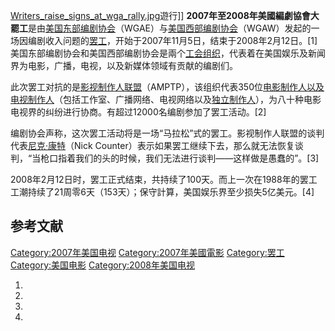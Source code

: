 [Writers_raise_signs_at_wga_rally.jpg](https://zh.wikipedia.org/wiki/File:Writers_raise_signs_at_wga_rally.jpg "fig:Writers_raise_signs_at_wga_rally.jpg")遊行\]\]
**2007年至2008年美國編劇協會大罷工**是由[美国东部编剧协会](../Page/美国东部编剧协会.md "wikilink")（WGAE）与[美国西部编剧协会](../Page/美国西部编剧协会.md "wikilink")（WGAW）发起的一场因编剧收入问题的[罢工](../Page/罢工.md "wikilink")，开始于2007年11月5日，结束于2008年2月12日。\[1\]美国东部编剧协会和美国西部编剧协会是兩个[工会组织](../Page/工会.md "wikilink")，代表着在美国娱乐及新闻界为电影，广播，电视，以及新媒体领域有贡献的编剧们。

此次罢工对抗的是[影视制作人联盟](../Page/影视制作人联盟.md "wikilink")（AMPTP），该组织代表350位[电影制作人以及](../Page/电影制作人.md "wikilink")[电视制作人](../Page/电视制作人.md "wikilink")（包括工作室、广播网络、电视网络以及[独立制作人](../Page/独立制作人.md "wikilink")），为八十种电影电视界的纠纷进行协商。有超过12000名编剧参加了罢工活动。\[2\]

编剧协会声称，这次罢工活动将是一场“马拉松”式的罢工。影视制作人联盟的谈判代表[尼克·康特](../Page/尼克·康特.md "wikilink")（Nick
Counter）表示如果罢工继续下去，那么就无法恢复谈判，“当枪口指着我们的头的时候，我们无法进行谈判——这样做是愚蠢的”。\[3\]

2008年2月12日时，罢工正式结束，共持续了100天。而上一次在1988年的罢工工潮持续了21周零6天（153天）；保守計算，美国娱乐界至少损失5亿美元。\[4\]

## 参考文献

<div class="references-small">

<references />

</div>

[Category:2007年美国电视](https://zh.wikipedia.org/wiki/Category:2007年美国电视 "wikilink")
[Category:2007年美國電影](https://zh.wikipedia.org/wiki/Category:2007年美國電影 "wikilink")
[Category:罢工](https://zh.wikipedia.org/wiki/Category:罢工 "wikilink")
[Category:美国电影](https://zh.wikipedia.org/wiki/Category:美国电影 "wikilink")
[Category:2008年美国电视](https://zh.wikipedia.org/wiki/Category:2008年美国电视 "wikilink")

1.
2.
3.
4.